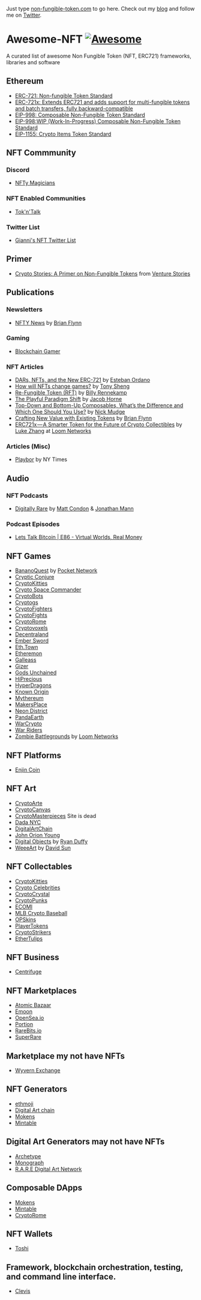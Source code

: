 Just type [non-fungible-token.com](http://non-fungible-token.com) to go here. Check out my [blog](https://medium.com/@giannidalerta) and follow me on [Twitter](https://twitter.com/GianniDalerta).

# Awesome-NFT [![Awesome](https://cdn.rawgit.com/sindresorhus/awesome/d7305f38d29fed78fa85652e3a63e154dd8e8829/media/badge.svg)](https://github.com/sindresorhus/awesome)
A curated list of awesome Non Fungible Token (NFT, ERC721) frameworks, libraries and software

## Ethereum
- [ERC-721: Non-fungible Token Standard](https://eips.ethereum.org/EIPS/eip-721)
- [ERC-721x: Extends ERC721 and adds support for multi-fungible tokens and batch transfers, fully backward-compatible](https://github.com/loomnetwork/erc721x)
- [EIP-998: Composable Non-Fungible Token Standard](https://eips.ethereum.org/EIPS/eip-998)
- [EIP-998:WIP (Work-In-Progress) Composable Non-Fungible Token Standard](https://github.com/mattlockyer/composables-998)
- [EIP-1155: Crypto Items Token Standard](https://github.com/ethereum/eips/issues/1155)

## NFT Commmunity

### Discord 
- [NFTy Magicians](https://discord.gg/gNSWat)

### NFT Enabled Communities
- [Tok'n'Talk](https://tokntalk.club)

### Twitter List
- [Gianni's NFT Twitter List](https://twitter.com/GianniDalerta/lists/nft)

## Primer
- [Crypto Stories: A Primer on Non-Fungible Tokens](https://www.spreaker.com/user/10197011/amitt-mahajan-tony-sheng) from [Venture Stories](https://www.spreaker.com/show/venture-stories)

## Publications

### Newsletters
- [NFTY News](https://medium.com/nfty-news) by [Brian Flynn](https://medium.com/@brianubiquik)

### Gaming
- [Blockchain Gamer](https://www.blockchaingamer.biz/)

### NFT Articles
- [DARs, NFTs, and the New ERC-721](https://blog.decentraland.org/dars-nfts-and-the-new-erc-721-132a705eab42) by [Esteban Ordano](https://blog.decentraland.org/@eordano)
- [How will NFTs change games?](https://blog.decentraland.org/how-will-nfts-change-games-627d291dc50c) by [Tony Sheng](https://blog.decentraland.org/@tonysheng)
- [Re-Fungible Token (RFT)](https://medium.com/@billyrennekamp/re-fungible-token-rft-297003592769) by [Billy Rennekamp](https://medium.com/@billyrennekamp)
- [The Playful Paradigm Shift](https://blog.coinbase.com/the-playful-paradigm-shift-4bf35d9d1d11) by [Jacob Horne](https://blog.coinbase.com/@jacobscott)
- [Top-Down and Bottom-Up Composables, What’s the Difference and Which One Should You Use?](https://hackernoon.com/top-down-and-bottom-up-composables-whats-the-difference-and-which-one-should-you-use-db939f6acf1d) by [Nick Mudge](https://hackernoon.com/@mudgen)
- [Crafting New Value with Existing Tokens](https://medium.com/@brianubiquik/crafting-new-value-with-existing-tokens-de95fe838fea) by [Brian Flynn](https://medium.com/@brianubiquik)
- [ERC721x — A Smarter Token for the Future of Crypto Collectibles](https://medium.com/loom-network/erc721x-a-smarter-token-for-the-future-of-crypto-collectibles-335ba5f706d1) by [Luke Zhang](https://medium.com/@lukezhang) at [Loom Networks](https://loomx.io)

### Articles (Misc)
- [Playbor](https://schott.blogs.nytimes.com/2010/03/12/playbor/) by NY Times

## Audio

### NFT Podcasts
- [Digitally Rare](https://digitallyrare.podbean.com/) by [Matt Condon](https://twitter.com/mattgcondon) & [Jonathan Mann](https://twitter.com/songadaymann)

### Podcast Episodes
- [Lets Talk Bitcoin | E86 - Virtual Worlds, Real Money](https://letstalkbitcoin.com/e86-virtual-worlds-real-money)

## NFT Games
- [BananoQuest](https://bananoquest.com/) by [Pocket Network](https://www.pokt.network/)
- [Cryptic Conjure](https://www.crypticconjure.com/)
- [CryptoKitties](https://www.cryptokitties.co/)
- [Crypto Space Commander](https://www.csc-game.com/)
- [CryptoBots](https://cryptobots.me/)
- [Cryptogs](https://cryptogs.io/)
- [CryptoFighters](https://cryptofighters.io/)
- [CryptoFights](https://cryptofights.io/)
- [CryptoRome](https://www.cryptorome.io/)
- [Cryptovoxels](https://www.cryptovoxels.com/)
- [Decentraland](https://decentraland.org/)
- [Ember Sword](https://socouch.com/)
- [Eth.Town](https://eth.town/)
- [Etheremon](https://www.etheremon.com/)
- [Galleass](https://austingriffith.com/portfolio/galleass/)
- [Gizer](https://gizer.io/)
- [Gods Unchained](https://t.co/UmGG9FzqQB)
- [HiPrecious](http://www.hiprecious.com/)
- [HyperDragons](https://hyperdragons.alfakingdom.com/)
- [Known Origin](http://www.knownorigin.io/)
- [Mythereum](https://www.mythereum.io/)
- [MakersPlace](https://makersplace.com/)
- [Neon District](https://twitter.com/neondistrictRPG)
- [PandaEarth](https://panda.earth/)
- [WarCrypto](https://warofcrypto.io)
- [War Riders](https://warriders.com/)
- [Zombie Battlegrounds](https://loom.games/) by [Loom Networks](https://loomx.io)

## NFT Platforms
- [Enjin Coin](https://enjincoin.io/)

## NFT Art
- [CryptoArte](https://www.cryptoarte.io/)
- [CryptoCanvas](https://rinkeby.cryptocanvas.art/)
- [CryptoMasterpieces](https://www.cryptomasterpieces.com/) Site is dead
- [Dada NYC](https://dada.nyc/)
- [DigitalArtChain](http://digitalartchain.com/)
- [John Orion Young](https://www.johnorionyoung.com/)
- [Digital Objects](https://digitalobjects.art/) by [Ryan Duffy](https://twitter.com/vidmeduffy)
- [WeeeArt](https://art.weee.network/) by [David Sun](https://medium.com/@davidsun_93561)

## NFT Collectables
- [CryptoKitties](https://www.cryptokitties.co/)
- [Crypto Celebrities](https://cryptocelebrities.co/)
- [CryptoCrystal](https://cryptocrystal.io/)
- [CryptoPunks](https://www.larvalabs.com/cryptopunks)
- [ECOMI](https://www.ecomi.com/)
- [MLB Crypto Baseball](https://mlbcryptobaseball.com/)
- [OPSkins](https://opskins.com/)
- [PlayerTokens](https://playertokens.co/)
- [CryptoStrikers](https://www.cryptostrikers.com/)
- [EtherTulips](https://ethertulips.com/)

## NFT Business
- [Centrifuge](http://www.centrifuge.io/)

## NFT Marketplaces
- [Atomic Bazaar](https://www.atomicbazaar.io/)
- [Emoon](https://www.emoon.io/)
- [OpenSea.io](https://opensea.io/)
- [Portion](http://portion.io/)
- [RareBits.io](http://rarebits.io/)
- [SuperRare](https://superrare.co/)

## Marketplace my not have NFTs
- [Wyvern Exchange](https://exchange.projectwyvern.com/)

## NFT Generators
- [ethmoji](https://ethmoji.io/)
- [Digital Art chain](http://digitalartchain.com/)
- [Mokens](https://mokens.io/)
- [Mintable](https://mintable.app/)

## Digital Art Generators may not have NFTs
- [Archetype](http://archetype.mx/)
- [Monograph](https://monegraph.com/)
- [R.A.R.E Digital Art Network](https://www.rareart.io/)

## Composable DApps
- [Mokens](https://mokens.io/)
- [Mintable](https://mintable.app/)
- [CryptoRome](https://www.cryptorome.io/)

## NFT Wallets
- [Toshi](http://www.toshi.org/)

## Framework, blockchain orchestration, testing, and command line interface.
- [Clevis](https://github.com/austintgriffith/clevis)
